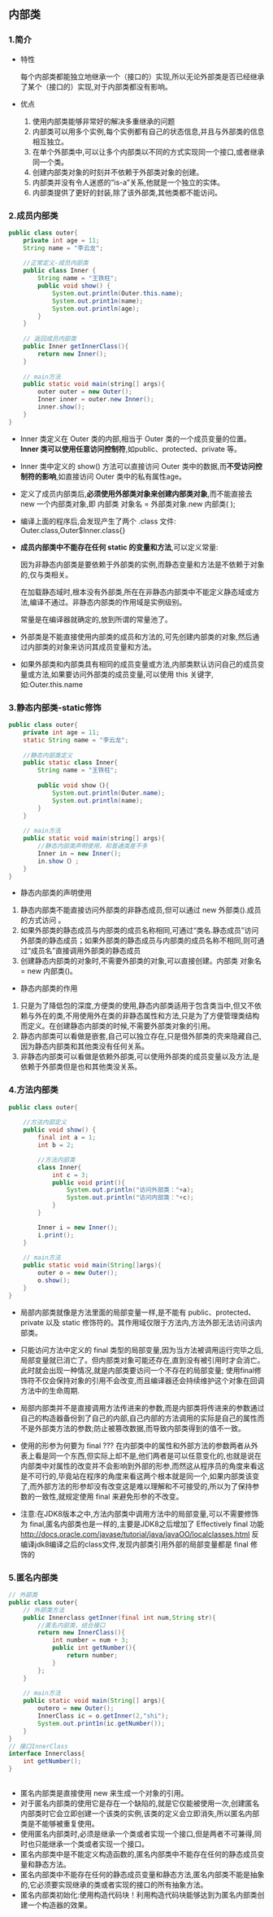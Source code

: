 ## 内部类

### 1.简介

- 特性

  每个内部类都能独立地继承一个（接口的）实现,所以无论外部类是否已经继承了某个（接口的）实现,对于内部类都没有影响。

- 优点

  1. 使用内部类能够非常好的解决多重继承的问题
  2. 内部类可以用多个实例,每个实例都有自己的状态信息,并且与外部类的信息相互独立。
  3. 在单个外部类中,可以让多个内部类以不同的方式实现同一个接口,或者继承同一个类。
  4. 创建内部类对象的时刻并不依赖于外部类对象的创建。
  5. 内部类并没有令人迷惑的“is-a”关系,他就是一个独立的实体。
  6. 内部类提供了更好的封装,除了该外部类,其他类都不能访问。

### 2.成员内部类

```java
public class outer{
	private int age = 11;
	String name = "李云龙";
    
    //正常定义-成员内部类
    public class Inner {
        String name = "王铁柱";
        public void show() {
            System.out.println(Outer.this.name);
            System.out.print1n(name);
            System.out.println(age);
        }
    }
    
    // 返回成员内部类
    public Inner getInnerClass(){
    	return new Inner();
    }
    
    // main方法
    public static void main(string[] args){
        outer outer = new Outer();
        Inner inner = outer.new Inner();
        inner.show();
    }
}
```

- Inner 类定义在 Outer 类的内部,相当于 Outer 类的一个成员变量的位置。 **Inner 类可以使用任意访问控制符**,如public、protected、private 等。

- Inner 类中定义的 show() 方法可以直接访问 Outer 类中的数据,而**不受访问控制符的影响**,如直接访问 Outer 类中的私有属性age。

- 定义了成员内部类后,**必须使用外部类对象来创建内部类对象**,而不能直接去 new 一个内部类对象,即 内部类 对象名 = 外部类对象.new 内部类( );

- 编译上面的程序后,会发现产生了两个 .class 文件: Outer.class,Outer$Inner.class{}

- **成员内部类中不能存在任何 static 的变量和方法**,可以定义常量:

  因为非静态内部类是要依赖于外部类的实例,而静态变量和方法是不依赖于对象的,仅与类相关。

  在加载静态域时,根本没有外部类,所在在非静态内部类中不能定义静态域或方法,编译不通过。非静态内部类的作用域是实例级别。

  常量是在编译器就确定的,放到所谓的常量池了。
- 外部类是不能直接使用内部类的成员和方法的,可先创建内部类的对象,然后通过内部类的对象来访问其成员变量和方法。

- 如果外部类和内部类具有相同的成员变量或方法,内部类默认访问自己的成员变量或方法,如果要访问外部类的成员变量,可以使用 this 关键字,如:Outer.this.name

### 3.静态内部类-static修饰

```java
public class outer{
    private int age = 11;
    static String name = "李云龙";
        
    //静态内部类定义
    public static class Inner{
        String name = "王铁柱";
        
        public void show（){
            System.out.println(Outer.name);
            System.out.println(name);
        }
    }
    
    // main方法
    public static void main(string[] args){
        //静态内部类声明使用，和普通类差不多
        Inner in = new Inner();
        in.show（）;
    }
}        
```

- 静态内部类的声明使用
 1. 静态内部类不能直接访问外部类的非静态成员,但可以通过 new 外部类().成员 的方式访问 。
2. 如果外部类的静态成员与内部类的成员名称相同,可通过“类名.静态成员”访问外部类的静态成员；如果外部类的静态成员与内部类的成员名称不相同,则可通过“成员名”直接调用外部类的静态成员
3. 创建静态内部类的对象时,不需要外部类的对象,可以直接创建。内部类 对象名 = new 内部类()。

- 静态内部类的作用
 1. 只是为了降低包的深度,方便类的使用,静态内部类适用于包含类当中,但又不依赖与外在的类,不用使用外在类的非静态属性和方法,只是为了方便管理类结构而定义。在创建静态内部类的时候,不需要外部类对象的引用。
2. 静态内部类可以看做是嵌套,自己可以独立存在,只是借外部类的壳来隐藏自己,因为静态内部类和其他类没有任何关系。
3. 非静态内部类可以看做是依赖外部类,可以使用外部类的成员变量以及方法,是依赖于外部类但是也和其他类没关系。

### 4.方法内部类

```java
public class outer{
    
    //方法内部定义
    public void show() {
        final int a = 1;
        int b = 2;

        //方法内部类
        class Inner{
            int c = 3;
            public void print(){
                System.out.println("访问外部类："+a);
                System.out.println("访问内部类："+c);
            }
        }

        Inner i = new Inner();
        i.print();
    }
                               
    // main方法                           
    public static void main(String[]args){
        outer o = new Outer();
        o.show();
    }
}

```

- 局部内部类就像是方法里面的局部变量一样,是不能有 public、protected、private 以及 static 修饰符的。其作用域仅限于方法内,方法外部无法访问该内部类。

- 只能访问方法中定义的 final 类型的局部变量,因为当方法被调用运行完毕之后,局部变量就已消亡了。但内部类对象可能还存在,直到没有被引用时才会消亡。此时就会出现一种情况,就是内部类要访问一个不存在的局部变量;
  使用final修饰符不仅会保持对象的引用不会改变,而且编译器还会持续维护这个对象在回调方法中的生命周期.

- 局部内部类并不是直接调用方法传进来的参数,而是内部类将传进来的参数通过自己的构造器备份到了自己的内部,自己内部的方法调用的实际是自己的属性而不是外部类方法的参数;防止被篡改数据,而导致内部类得到的值不一致。

- 使用的形参为何要为 final ???
  在内部类中的属性和外部方法的参数两者从外表上看是同一个东西,但实际上却不是,他们两者是可以任意变化的,也就是说在内部类中对属性的改变并不会影响到外部的形参,而然这从程序员的角度来看这是不可行的,毕竟站在程序的角度来看这两个根本就是同一个,如果内部类该变了,而外部方法的形参却没有改变这是难以理解和不可接受的,所以为了保持参数的一致性,就规定使用 final 来避免形参的不改变。

- 注意:在JDK8版本之中,方法内部类中调用方法中的局部变量,可以不需要修饰为 final,匿名内部类也是一样的,主要是JDK8之后增加了 Effectively final 功能
  http://docs.oracle.com/javase/tutorial/java/javaOO/localclasses.html 反编译jdk8编译之后的class文件,发现内部类引用外部的局部变量都是 final 修饰的

### 5.匿名内部类

```java
// 外部类
public class outer{
    // 外部类方法
    public Innerclass getInner(final int num,String str){
        //匿名内部类，结合接口
        return new InnerClass(){
            int number = num + 3;
            public int getNumber(){
                return number;
            }
        };
    }
    
    // main方法
    public static void main(String[] args){
        outero = new Outer();
        InnerClass ic = o.getInner(2,"shi");
        System.out.print1n(ic.getNumber());
    }          
}
// 接口InnerClass                               
interface Innerclass{
    int getNumber();
}
                           
```

- 匿名内部类是直接使用 new 来生成一个对象的引用。
- 对于匿名内部类的使用它是存在一个缺陷的,就是它仅能被使用一次,创建匿名内部类时它会立即创建一个该类的实例,该类的定义会立即消失,所以匿名内部类是不能够被重复使用。
- 使用匿名内部类时,必须是继承一个类或者实现一个接口,但是两者不可兼得,同时也只能继承一个类或者实现一个接口。
- 匿名内部类中是不能定义构造函数的,匿名内部类中不能存在任何的静态成员变量和静态方法。
- 匿名内部类中不能存在任何的静态成员变量和静态方法,匿名内部类不能是抽象的,它必须要实现继承的类或者实现的接口的所有抽象方法。
- 匿名内部类初始化:使用构造代码块！利用构造代码块能够达到为匿名内部类创建一个构造器的效果。